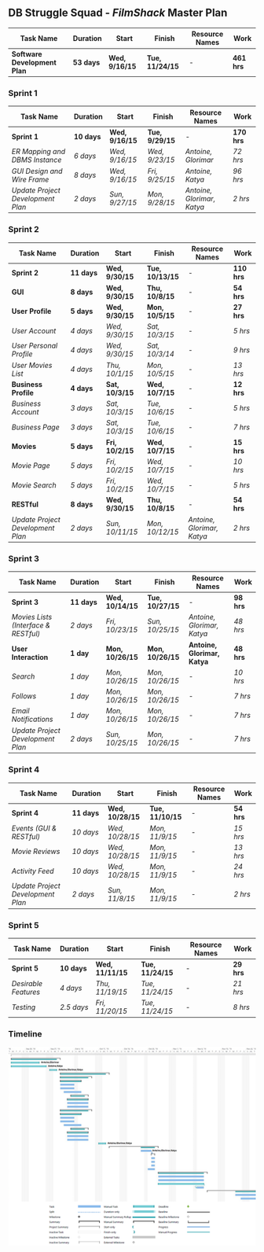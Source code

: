 ## DB Struggle Squad - *FilmShack* Master Plan

| Task Name  | Duration | Start | Finish | Resource Names | Work |
| ------------- | ------------- | ------------- | ------------- | ------------- | ------------- |
| **Software Development Plan**  | **53 days**  | **Wed, 9/16/15**  | **Tue, 11/24/15**  | -  | **461 hrs**  |

### Sprint 1

| Task Name  | Duration | Start | Finish | Resource Names | Work |
| ------------- | ------------- | ------------- | ------------- | ------------- | ------------- |
| **Sprint 1** | **10 days** | **Wed, 9/16/15** | **Tue, 9/29/15** | - | **170 hrs** |
| *ER Mapping and DBMS Instance* | *6 days* | *Wed, 9/16/15* | *Wed, 9/23/15* | *Antoine, Glorimar* | *72 hrs* |
| *GUI Design and Wire Frame* | *8 days* | *Wed, 9/16/15* | *Fri, 9/25/15* | *Antoine, Katya* | *96 hrs* |
| *Update Project Development Plan* | *2 days* | *Sun, 9/27/15* | *Mon, 9/28/15* | *Antoine, Glorimar, Katya* | *2 hrs* |

### Sprint 2

| Task Name  | Duration | Start | Finish | Resource Names | Work |
| ------------- | ------------- | ------------- | ------------- | ------------- | ------------- |
| **Sprint 2** | **11 days** | **Wed, 9/30/15** | **Tue, 10/13/15** | - | **110 hrs** |
| **GUI** | **8 days** | **Wed, 9/30/15** | **Thu, 10/8/15** | - | **54 hrs** |
| **User Profile** | **5 days** | **Wed, 9/30/15** | **Mon, 10/5/15** | - | **27 hrs** |
| *User Account* | *4 days* | *Wed, 9/30/15* | *Sat, 10/3/15* | - | *5 hrs* |
| *User Personal Profile* | *4 days* | *Wed, 9/30/15* | *Sat, 10/3/14* | - | *9 hrs* |
| *User Movies List* | *4 days* | *Thu, 10/1/15* | *Mon, 10/5/15* | - | *13 hrs* |
| **Business Profile** | **4 days** | **Sat, 10/3/15** | **Wed, 10/7/15** | - | **12 hrs** |
| *Business Account* | *3 days* | *Sat, 10/3/15* | *Tue, 10/6/15* | - | *5 hrs* |
| *Business Page* | *3 days* | *Sat, 10/3/15* | *Tue, 10/6/15* | - | *7 hrs* |
| **Movies** | **5 days** | **Fri, 10/2/15** | **Wed, 10/7/15** | - | **15 hrs** |
| *Movie Page* | *5 days* | *Fri, 10/2/15* | *Wed, 10/7/15* | - | *10 hrs* |
| *Movie Search* | *5 days* | *Fri, 10/2/15* | *Wed, 10/7/15* | - | *5 hrs* |
| **RESTful** | **8 days** | **Wed, 9/30/15** | **Thu, 10/8/15** | - | **54 hrs** |
| *Update Project Development Plan* | *2 days* | *Sun, 10/11/15* | *Mon, 10/12/15* | *Antoine, Glorimar, Katya* | *2 hrs* |

### Sprint 3

| Task Name  | Duration | Start | Finish | Resource Names | Work |
| ------------- | ------------- | ------------- | ------------- | ------------- | ------------- |
| **Sprint 3** | **11 days** | **Wed, 10/14/15** | **Tue, 10/27/15** | - | **98 hrs** |
| *Movies Lists (Interface & RESTful)* | *2 days* | *Fri, 10/23/15* | *Sun, 10/25/15* | *Antoine, Glorimar, Katya* | *48 hrs* |
| **User Interaction** | **1 day** | **Mon, 10/26/15** | **Mon, 10/26/15** | **Antoine, Glorimar, Katya** | **48 hrs** |
| *Search* | *1 day* | *Mon, 10/26/15* | *Mon, 10/26/15* | - | *10 hrs* |
| *Follows* | *1 day* | *Mon, 10/26/15* | *Mon, 10/26/15* | - | *7 hrs* |
| *Email Notifications* | *1 day* | *Mon, 10/26/15* | *Mon, 10/26/15* | - | *7 hrs* |
| *Update Project Development Plan* | *2 days* | *Sun, 10/25/15* | *Mon, 10/26/15* | - | *7 hrs* |

### Sprint 4

| Task Name  | Duration | Start | Finish | Resource Names | Work |
| ------------- | ------------- | ------------- | ------------- | ------------- | ------------- |
| **Sprint 4** | **11 days** | **Wed, 10/28/15** | **Tue, 11/10/15** | - | **54 hrs** |
| *Events (GUI & RESTful)* | *10 days* | *Wed, 10/28/15* | *Mon, 11/9/15* | - | *15 hrs* |
| *Movie Reviews* | *10 days* | *Wed, 10/28/15* | *Mon, 11/9/15* | - | *13 hrs* |
| *Activity Feed* | *10 days* | *Wed, 10/28/15* | *Mon, 11/9/15* | - | *24 hrs* |
| *Update Project Development Plan* | *2 days* | *Sun, 11/8/15* | *Mon, 11/9/15* | - | *2 hrs* |

### Sprint 5

| Task Name  | Duration | Start | Finish | Resource Names | Work |
| ------------- | ------------- | ------------- | ------------- | ------------- | ------------- |
| **Sprint 5** | **10 days** | **Wed, 11/11/15** | **Tue, 11/24/15** | - | **29 hrs** |
| *Desirable Features* | *4 days* | *Thu, 11/19/15* | *Tue, 11/24/15* | - | *21 hrs* |
| *Testing* | *2.5 days* | *Fri, 11/20/15* | *Tue, 11/24/15* | - | *8 hrs* |

### Timeline

![Sprints Timeline](res/sprints1-5.png)
